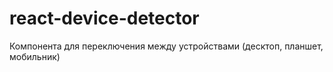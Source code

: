 # react-device-detector
Компонента для переключения между устройствами (десктоп, планшет, мобильник)
